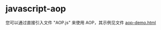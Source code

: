 # javascript-aop
您可以通过直接引入文件 "AOP.js" 来使用 AOP，其示例见文件 [aop-demo.html](https://github.com/cjiali/javascript-aop)
